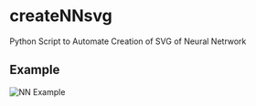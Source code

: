 # createNNsvg
Python Script to Automate Creation of SVG of Neural Netrwork

## Example
![NN Example](https://drive.google.com/file/d/1mB8_0rUROXtzmgVgG70piZgpu0qoDoqT/view?usp=sharing)
